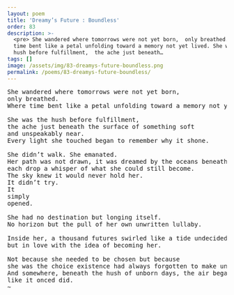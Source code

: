 ```yaml
---
layout: poem
title: 'Dreamy’s Future : Boundless'
order: 83
description: >-
  <pre> She wandered where tomorrows were not yet born,  only breathed. Where
  time bent like a petal unfolding toward a memory not yet lived. She was the
  hush before fulfillment,  the ache just beneath…
tags: []
image: /assets/img/83-dreamys-future-boundless.png
permalink: /poems/83-dreamys-future-boundless/
---
```


<pre>
She wandered where tomorrows were not yet born, 
only breathed.
Where time bent like a petal unfolding toward a memory not yet lived.

She was the hush before fulfillment, 
the ache just beneath the surface of something soft 
and unspeakably near.
Every light she touched began to remember why it shone.

She didn’t walk. She emanated.
Her path was not drawn, it was dreamed by the oceans beneath her steps, 
each drop a whisper of what she could still become.
The sky knew it would never hold her. 
It didn’t try. 
It 
simply 
opened.

She had no destination but longing itself. 
No horizon but the pull of her own unwritten lullaby.

Inside her, a thousand futures swirled like a tide undecided, 
but in love with the idea of becoming her.

Not because she needed to be chosen but because 
she was the choice existence had always forgotten to make until now...
And somewhere, beneath the hush of unborn days, the air began to carry her name, 
like it onced did.
~
</pre>
